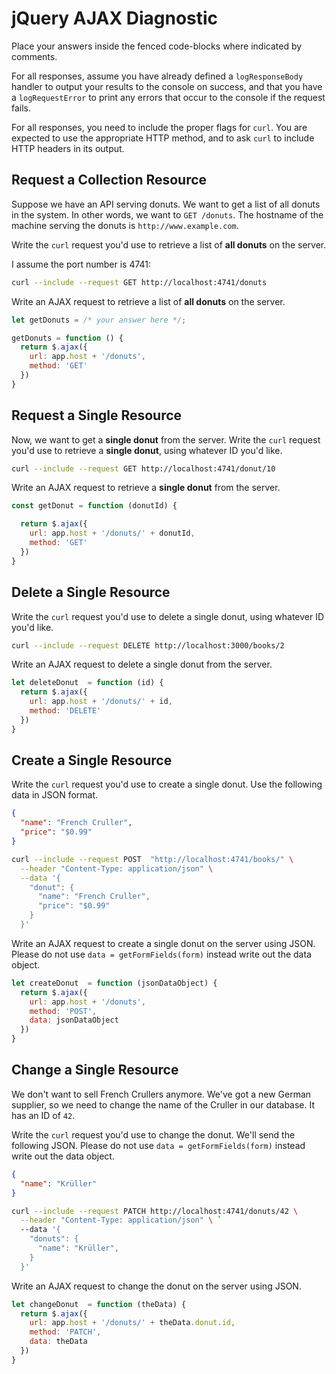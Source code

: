 # jQuery AJAX Diagnostic

Place your answers inside the fenced code-blocks where indicated by comments.

For all responses,  assume you have already defined a `logResponseBody` handler
to output your results to the console on success, and that you have a
`logRequestError` to print any errors that occur to the console if the request
fails.

For all responses, you need to include the proper flags for `curl`. You are
expected to use the appropriate HTTP method, and to ask `curl` to include HTTP
headers in its output.

## Request a Collection Resource

Suppose we have an API serving donuts. We want to get a list of all donuts in
the system. In other words, we want to `GET /donuts`. The hostname of the
machine serving the donuts is `http://www.example.com`.

Write the `curl` request you'd use to retrieve a list of **all donuts** on the
server.

I assume the port number is 4741:
```sh
curl --include --request GET http://localhost:4741/donuts
```

Write an AJAX request to retrieve a list of **all donuts** on the server.

```js
let getDonuts = /* your answer here */;

getDonuts = function () {
  return $.ajax({
    url: app.host + '/donuts',
    method: 'GET'
  })
}

```

## Request a Single Resource

Now, we want to get a **single donut** from the server. Write the `curl` request
you'd use to retrieve a **single donut**, using whatever ID you'd like.

```sh
curl --include --request GET http://localhost:4741/donut/10
```

Write an AJAX request to retrieve a **single donut** from the server.

```js
const getDonut = function (donutId) {

  return $.ajax({
    url: app.host + '/donuts/' + donutId,
    method: 'GET'
  })
}

```

## Delete a Single Resource

Write the `curl` request you'd use to delete a single donut, using whatever
ID you'd like.

```sh
curl --include --request DELETE http://localhost:3000/books/2
```

Write an AJAX request to delete a single donut from the server.

```js
let deleteDonut  = function (id) {
  return $.ajax({
    url: app.host + '/donuts/' + id,
    method: 'DELETE'
  })
}
```

## Create a Single Resource

Write the `curl` request you'd use to create a single donut. Use the following
data in JSON format.

```json
{
  "name": "French Cruller",
  "price": "$0.99"
}
```

```sh
curl --include --request POST  "http://localhost:4741/books/" \
  --header "Content-Type: application/json" \
  --data '{
    "donut": {
      "name": "French Cruller",
      "price": "$0.99"
    }
  }'
```

Write an AJAX request to create a single donut on the server using JSON. Please
do not use `data = getFormFields(form)` instead write out the data object.

```js
let createDonut  = function (jsonDataObject) {
  return $.ajax({
    url: app.host + '/donuts',
    method: 'POST',
    data: jsonDataObject
  })
}
```

## Change a Single Resource

We don't want to sell French Crullers anymore. We've got a new German supplier,
so we need to change the name of the Cruller in our database. It has an ID of
`42`.

Write the `curl` request you'd use to change the donut. We'll send the following
JSON. Please do not use `data = getFormFields(form)` instead write out the data
object.

```json
{
  "name": "Krüller"
}
```

```sh
curl --include --request PATCH http://localhost:4741/donuts/42 \
  --header "Content-Type: application/json" \ `
  --data '{
    "donuts": {
      "name": "Krüller",
    }
  }'
```

Write an AJAX request to change the donut on the server using JSON.

```js
let changeDonut  = function (theData) {
  return $.ajax({
    url: app.host + '/donuts/' + theData.donut.id,
    method: 'PATCH',
    data: theData
  })
}
```
